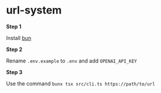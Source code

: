 # url-system

**Step 1**

Install [bun](https://github.com/oven-sh/bun#install)

**Step 2**

Rename `.env.example` to `.env` and add `OPENAI_API_KEY`

**Step 3**

Use the command `bunx tsx src/cli.ts https://path/to/url`